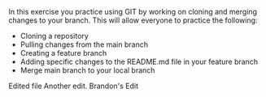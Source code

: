 In this exercise you practice using GIT by working on cloning and merging changes to your branch. This will allow everyone to practice the following:

- Cloning a repository
- Pulling changes from the main branch
- Creating a feature branch
- Adding specific changes to the README.md file in your feature branch
- Merge main branch to your local branch


Edited file
Another edit.
Brandon's Edit


